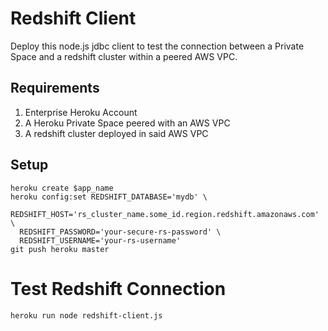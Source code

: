# Redshift Client

Deploy this node.js jdbc client to test the connection between a Private Space and a redshift cluster within a peered AWS VPC. 

## Requirements

1. Enterprise Heroku Account
1. A Heroku Private Space peered with an AWS VPC
1. A redshift cluster deployed in said AWS VPC

## Setup

```
heroku create $app_name
heroku config:set REDSHIFT_DATABASE='mydb' \
  REDSHIFT_HOST='rs_cluster_name.some_id.region.redshift.amazonaws.com' \
  REDSHIFT_PASSWORD='your-secure-rs-password' \
  REDSHIFT_USERNAME='your-rs-username'
git push heroku master
```


# Test Redshift Connection

```
heroku run node redshift-client.js
```